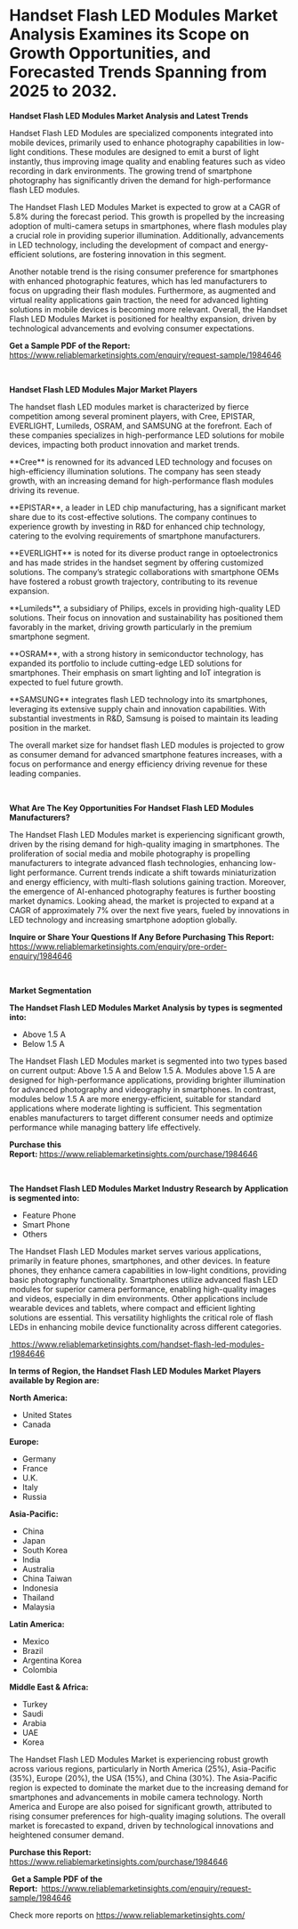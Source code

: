 <p><h1>Handset Flash LED Modules Market Analysis Examines its Scope on Growth Opportunities, and Forecasted Trends Spanning from 2025 to 2032.</h1></p><p><strong>Handset Flash LED Modules Market Analysis and Latest Trends</strong></p>
<p><p>Handset Flash LED Modules are specialized components integrated into mobile devices, primarily used to enhance photography capabilities in low-light conditions. These modules are designed to emit a burst of light instantly, thus improving image quality and enabling features such as video recording in dark environments. The growing trend of smartphone photography has significantly driven the demand for high-performance flash LED modules.</p><p>The Handset Flash LED Modules Market is expected to grow at a CAGR of 5.8% during the forecast period. This growth is propelled by the increasing adoption of multi-camera setups in smartphones, where flash modules play a crucial role in providing superior illumination. Additionally, advancements in LED technology, including the development of compact and energy-efficient solutions, are fostering innovation in this segment.</p><p>Another notable trend is the rising consumer preference for smartphones with enhanced photographic features, which has led manufacturers to focus on upgrading their flash modules. Furthermore, as augmented and virtual reality applications gain traction, the need for advanced lighting solutions in mobile devices is becoming more relevant. Overall, the Handset Flash LED Modules Market is positioned for healthy expansion, driven by technological advancements and evolving consumer expectations.</p></p>
<p><strong>Get a Sample PDF of the Report:&nbsp;</strong> <a href="https://www.reliablemarketinsights.com/enquiry/request-sample/1984646?utm_campaign=2129&utm_medium=2&utm_source=Github&utm_content=ia&utm_term=13022025&utm_id=handset-flash-led-modules">https://www.reliablemarketinsights.com/enquiry/request-sample/1984646</a></p>
<p>&nbsp;</p>
<p><strong>Handset Flash LED Modules Major Market Players</strong></p>
<p><p>The handset flash LED modules market is characterized by fierce competition among several prominent players, with Cree, EPISTAR, EVERLIGHT, Lumileds, OSRAM, and SAMSUNG at the forefront. Each of these companies specializes in high-performance LED solutions for mobile devices, impacting both product innovation and market trends.</p><p>**Cree** is renowned for its advanced LED technology and focuses on high-efficiency illumination solutions. The company has seen steady growth, with an increasing demand for high-performance flash modules driving its revenue. </p><p>**EPISTAR**, a leader in LED chip manufacturing, has a significant market share due to its cost-effective solutions. The company continues to experience growth by investing in R&D for enhanced chip technology, catering to the evolving requirements of smartphone manufacturers.</p><p>**EVERLIGHT** is noted for its diverse product range in optoelectronics and has made strides in the handset segment by offering customized solutions. The company’s strategic collaborations with smartphone OEMs have fostered a robust growth trajectory, contributing to its revenue expansion.</p><p>**Lumileds**, a subsidiary of Philips, excels in providing high-quality LED solutions. Their focus on innovation and sustainability has positioned them favorably in the market, driving growth particularly in the premium smartphone segment.</p><p>**OSRAM**, with a strong history in semiconductor technology, has expanded its portfolio to include cutting-edge LED solutions for smartphones. Their emphasis on smart lighting and IoT integration is expected to fuel future growth.</p><p>**SAMSUNG** integrates flash LED technology into its smartphones, leveraging its extensive supply chain and innovation capabilities. With substantial investments in R&D, Samsung is poised to maintain its leading position in the market.</p><p>The overall market size for handset flash LED modules is projected to grow as consumer demand for advanced smartphone features increases, with a focus on performance and energy efficiency driving revenue for these leading companies.</p></p>
<p>&nbsp;</p>
<p><strong>What Are The Key Opportunities For Handset Flash LED Modules Manufacturers?</strong></p>
<p><p>The Handset Flash LED Modules market is experiencing significant growth, driven by the rising demand for high-quality imaging in smartphones. The proliferation of social media and mobile photography is propelling manufacturers to integrate advanced flash technologies, enhancing low-light performance. Current trends indicate a shift towards miniaturization and energy efficiency, with multi-flash solutions gaining traction. Moreover, the emergence of AI-enhanced photography features is further boosting market dynamics. Looking ahead, the market is projected to expand at a CAGR of approximately 7% over the next five years, fueled by innovations in LED technology and increasing smartphone adoption globally.</p></p>
<p><strong>Inquire or Share Your Questions If Any Before Purchasing This Report:</strong> <a href="https://www.reliablemarketinsights.com/enquiry/pre-order-enquiry/1984646?utm_campaign=2129&utm_medium=2&utm_source=Github&utm_content=ia&utm_term=13022025&utm_id=handset-flash-led-modules">https://www.reliablemarketinsights.com/enquiry/pre-order-enquiry/1984646</a></p>
<p>&nbsp;</p>
<p><strong>Market Segmentation</strong></p>
<p><strong>The Handset Flash LED Modules Market Analysis by types is segmented into:</strong></p>
<p><ul><li>Above 1.5 A</li><li>Below 1.5 A</li></ul></p>
<p><p>The Handset Flash LED Modules market is segmented into two types based on current output: Above 1.5 A and Below 1.5 A. Modules above 1.5 A are designed for high-performance applications, providing brighter illumination for advanced photography and videography in smartphones. In contrast, modules below 1.5 A are more energy-efficient, suitable for standard applications where moderate lighting is sufficient. This segmentation enables manufacturers to target different consumer needs and optimize performance while managing battery life effectively.</p></p>
<p><strong>Purchase this Report:&nbsp;</strong><a href="https://www.reliablemarketinsights.com/purchase/1984646?utm_campaign=2129&utm_medium=2&utm_source=Github&utm_content=ia&utm_term=13022025&utm_id=handset-flash-led-modules">https://www.reliablemarketinsights.com/purchase/1984646</a></p>
<p>&nbsp;</p>
<p><strong>The Handset Flash LED Modules Market Industry Research by Application is segmented into:</strong></p>
<p><ul><li>Feature Phone</li><li>Smart Phone</li><li>Others</li></ul></p>
<p><p>The Handset Flash LED Modules market serves various applications, primarily in feature phones, smartphones, and other devices. In feature phones, they enhance camera capabilities in low-light conditions, providing basic photography functionality. Smartphones utilize advanced flash LED modules for superior camera performance, enabling high-quality images and videos, especially in dim environments. Other applications include wearable devices and tablets, where compact and efficient lighting solutions are essential. This versatility highlights the critical role of flash LEDs in enhancing mobile device functionality across different categories.</p></p>
<p><a href="https://www.reliablemarketinsights.com/handset-flash-led-modules-r1984646?utm_campaign=2129&utm_medium=2&utm_source=Github&utm_content=ia&utm_term=13022025&utm_id=handset-flash-led-modules">&nbsp;https://www.reliablemarketinsights.com/handset-flash-led-modules-r1984646</a></p>
<p><strong>In terms of Region, the Handset Flash LED Modules Market Players available by Region are:</strong></p>
<p>
    <p> <strong> North America: </strong>
        <ul>
            <li>United States</li>
            <li>Canada</li>
        </ul>
        </p> 
    <p> <strong> Europe: </strong>
        <ul>
            <li>Germany</li>
            <li>France</li>
            <li>U.K.</li>
            <li>Italy</li>
            <li>Russia</li>
        </ul>
        </p> 
    <p> <strong> Asia-Pacific: </strong>
        <ul>
            <li>China</li>
            <li>Japan</li>
            <li>South Korea</li>
            <li>India</li>
            <li>Australia</li>
            <li>China Taiwan</li>
            <li>Indonesia</li>
            <li>Thailand</li>
            <li>Malaysia</li>
        </ul>
        </p> 
    <p> <strong> Latin America: </strong>
        <ul>
            <li>Mexico</li>
            <li>Brazil</li>
            <li>Argentina Korea</li>
            <li>Colombia</li>
        </ul>
        </p> 
    <p> <strong> Middle East & Africa: </strong>
        <ul>
            <li>Turkey</li>
            <li>Saudi</li>
            <li>Arabia</li>
            <li>UAE</li>
            <li>Korea</li>
        </ul>
    </p>
    </p>
<p><p>The Handset Flash LED Modules Market is experiencing robust growth across various regions, particularly in North America (25%), Asia-Pacific (35%), Europe (20%), the USA (15%), and China (30%). The Asia-Pacific region is expected to dominate the market due to the increasing demand for smartphones and advancements in mobile camera technology. North America and Europe are also poised for significant growth, attributed to rising consumer preferences for high-quality imaging solutions. The overall market is forecasted to expand, driven by technological innovations and heightened consumer demand.</p></p>
<p><strong>Purchase this Report: </strong><a href="https://www.reliablemarketinsights.com/purchase/1984646?utm_campaign=2129&utm_medium=2&utm_source=Github&utm_content=ia&utm_term=13022025&utm_id=handset-flash-led-modules">https://www.reliablemarketinsights.com/purchase/1984646</a></p>
<p>&nbsp;<strong>Get a Sample PDF of the Report:&nbsp;&nbsp;</strong><a href="https://www.reliablemarketinsights.com/enquiry/request-sample/1984646?utm_campaign=2129&utm_medium=2&utm_source=Github&utm_content=ia&utm_term=13022025&utm_id=handset-flash-led-modules">https://www.reliablemarketinsights.com/enquiry/request-sample/1984646</a></p>
<p><strong></strong></p>
<p>Check more reports on <a href="https://www.reliablemarketinsights.com/?utm_campaign=2129&utm_medium=2&utm_source=Github&utm_content=ia&utm_term=13022025&utm_id=handset-flash-led-modules">https://www.reliablemarketinsights.com/</a></p>